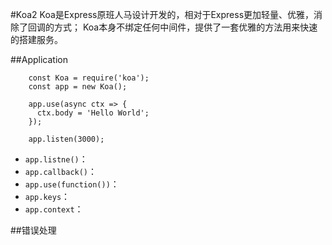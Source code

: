 #Koa2
Koa是Express原班人马设计开发的，相对于Express更加轻量、优雅，消除了回调的方式；
Koa本身不绑定任何中间件，提供了一套优雅的方法用来快速的搭建服务。

##Application

```
    const Koa = require('koa');
    const app = new Koa();

    app.use(async ctx => {
      ctx.body = 'Hello World';
    });

    app.listen(3000);
```

+ `app.listne()`：
+ `app.callback()`：
+ `app.use(function())`：
+ `app.keys`：
+ `app.context`：


##错误处理
